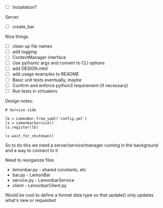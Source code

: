 - [ ] Installation?

Server
- [ ] create_bar

Nice things
- [ ] clean up file names
- [ ] add logging
- [ ] ContextManager interface
- [ ] Use pythonic args and convert to CLI options
- [ ] add DESIGN.mkd
- [ ] add usage examples to README
- [ ] Basic unit tests eventually, maybe
- [ ] Confirm and enforce python3 requirement (if necessary)
- [ ] Run tests in virtualenv

 Design notes:

```
# Service side

lb = LemonBar.from_yaml('config.yml')
ls = LemonbarService()
ls.register(lb)

ls.wait_for_shutdown()
```

So to do this we need a server/service/manager running in the background and a way to
connect to it

Need to reorganize files
- lemonbar.py - shared constants, etc
- bar.py - LemonBar
- service.py - LemonbarService
- client - LemonbarClient.py

Would be cool to define a format data type so that update() only updates what's new or requested
